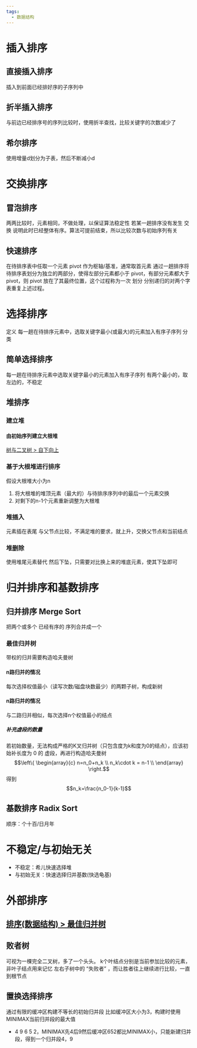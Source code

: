```yaml
---
tags:
  - 数据结构
---
```

# 插入排序
## 直接插入排序
插入到前面已经排好序的子序列中
## 折半插入排序
与前边已经排序号的序列比较时，使用折半查找，比较关键字的次数减少了
## 希尔排序
使用增量d划分为子表，然后不断减小d
# 交换排序
## 冒泡排序
两两比较时，元素相同，不做处理，以保证算法稳定性
若某一趟排序没有发生 交换 说明此时已经整体有序。算法可提前结束，所以比较次数与初始序列有关
## 快速排序
在待排序表中任取一个元素 pivot 作为枢轴/基准，通常取首元素
通过一趟排序将待排序表划分为独立的两部分，使得左部分元素都小于 pivot，有部分元素都大于pivot，则 pivot 放在了其最终位置，这个过程称为一次 划分
分别递归的对两个字表重复上述过程。
# 选择排序
定义
每一趟在待排序元素中，选取关键字最小(或最大)的元素加入有序子序列
分类
## 简单选择排序
每一趟在待排序元素中选取关键字最小的元素加入有序子序列
有两个最小的，取左边的，不稳定
## 堆排序
### 建立堆
#### 由初始序列建立大根堆
[树与二叉树 \> 自下向上](树与二叉树.md#自下向上)
### 基于大根堆进行排序
假设大根堆大小为n
1. 将大根堆的堆顶元素（最大的）与待排序序列中的最后一个元素交换
2. 对剩下的n-1个元素重新调整为大根堆
### 堆插入
元素插在表尾
与父节点比较，不满足堆的要求，就上升，交换父节点和当前结点
### 堆删除
使用堆尾元素替代
然后下坠，只需要对比换上来的堆底元素，使其下坠即可
# 归并排序和基数排序
## 归并排序 Merge Sort
把两个或多个 已经有序的 序列合并成一个
### 最佳归并树
带权的归并需要构造哈夫曼树
#### n路归并的情况
每次选择权值最小（读写次数/磁盘块数最少）的两颗子树，构成新树
#### n路归并的情况
与二路归并相似，每次选择n个权值最小的结点
##### 补充虚段的数量
若初始数量，无法构成严格的K叉归并树（只包含度为k和度为0的结点），应该初始补长度为 0 的 虚段，再进行构造哈夫曼树
$$\left\{
\begin{array}{c}
    n=n_0+n_k \\
    n_k\cdot k = n-1 \\
\end{array}
\right.$$
得到$$n_k=\frac{n_0-1}{k-1}$$
## 基数排序 Radix Sort
顺序：个十百/日月年
# 不稳定/与初始无关
- 不稳定：希儿快速选择堆
- 与初始无关：快速选择归并基数(快选龟基)
# 外部排序
## [排序(数据结构) \> 最佳归并树](#最佳归并树)
## 败者树
可视为一棵完全二叉树，多了一个头头。
k个叶结点分别是当前参加比较的元素，非叶子结点用来记忆 左右子树中的 “失败者” ，而让胜者往上继续进行比较，一直到根节点
## 置换选择排序
通过有限的缓冲区构建不等长的初始归并段
比如缓冲区大小为3，构建时使用MINIMAX当前归并段的最大值
- 4 9 6 5 2，MINIMAX先4后9然后缓冲区652都比MINIMAX小，只能新建归并段，得到一个归并段4，9 